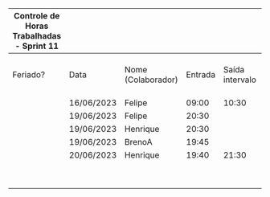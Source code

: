 | Controle de Horas Trabalhadas - Sprint 11 |  |  |  |  |  |  |  |  |  |  |
| --- | --- | --- | --- | --- | --- | --- | --- | --- | --- | --- |
| Feriado? | Data | Nome (Colaborador) | Entrada | Saída intervalo | Retorno intervalo | Saída | Total horas |  | Nome (Colaborador) | Total horas do sprint |
|  | 16/06/2023 | Felipe | 09:00 | 10:30 | 14:00 | 17:20 | 4:50:00 |  | BrenoA | 02:05 |
|  | 19/06/2023 | Felipe | 20:30 |  |  | 21:00 | 0:30:00 |  | Bruno | 00:00 |
|  | 19/06/2023 | Henrique | 20:30 |  |  | 22:00 | 1:30:00 |  | Felipe | 05:20 |
|  | 19/06/2023 | BrenoA | 19:45 |  |  | 21:50 | 2:05:00 |  | Henrique | 03:50 |
|  | 20/06/2023 | Henrique | 19:40 | 21:30 | 22:10 | 22:40 | 2:20:00 |  | Limírio | 00:00 |
|  |  |  |  |  |  |  |  |  | Pedro | 00:00 |
|  |  |  |  |  |  |  |  |  | Raquel | 00:00 |
